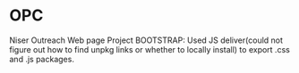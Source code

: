# OPC
Niser Outreach Web page Project
BOOTSTRAP:
Used JS deliver(could not figure out how to find unpkg links or whether to locally install) to export .css and .js packages.
